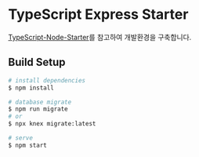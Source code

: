 # TypeScript Express Starter

[TypeScript-Node-Starter](https://github.com/Microsoft/TypeScript-Node-Starter)를 참고하여 개발환경을 구축합니다.

## Build Setup

``` bash
# install dependencies
$ npm install

# database migrate
$ npm run migrate
# or
$ npx knex migrate:latest

# serve
$ npm start
```